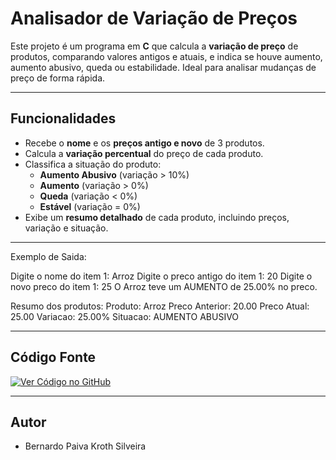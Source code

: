 # Analisador de Variação de Preços

Este projeto é um programa em **C** que calcula a **variação de preço** de produtos, comparando valores antigos e atuais, e indica se houve aumento, aumento abusivo, queda ou estabilidade. Ideal para analisar mudanças de preço de forma rápida.

---

## Funcionalidades

- Recebe o **nome** e os **preços antigo e novo** de 3 produtos.  
- Calcula a **variação percentual** do preço de cada produto.  
- Classifica a situação do produto:
  - **Aumento Abusivo** (variação > 10%)  
  - **Aumento** (variação > 0%)  
  - **Queda** (variação < 0%)  
  - **Estável** (variação = 0%)  
- Exibe um **resumo detalhado** de cada produto, incluindo preços, variação e situação.

---
Exemplo de Saida:

Digite o nome do item 1: Arroz
Digite o preco antigo do item 1: 20
Digite o novo preco do item 1: 25
O Arroz teve um AUMENTO de 25.00% no preco.

Resumo dos produtos:
Produto: Arroz
Preco Anterior: 20.00
Preco Atual: 25.00
Variacao: 25.00%
Situacao: AUMENTO ABUSIVO


---

## Código Fonte

[![Ver Código no GitHub](https://img.shields.io/badge/Código-GitHub-blue?style=for-the-badge&logo=github)](https://github.com/SEU_USUARIO/NOME_DO_REPOSITORIO/blob/main/precos.c)

---

## Autor

- Bernardo Paiva Kroth Silveira

